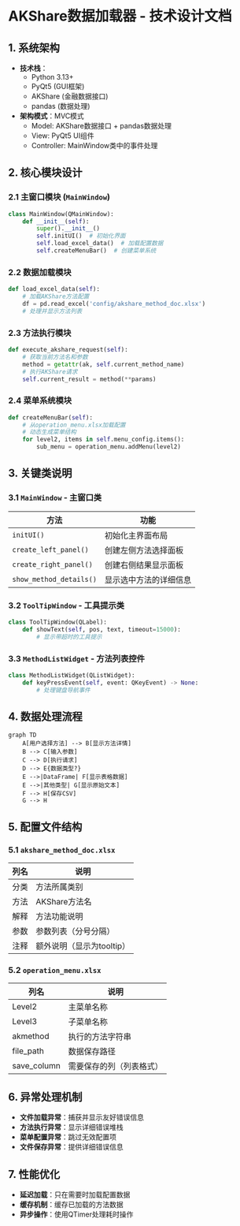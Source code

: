 # AKShare数据加载器 - 技术设计文档

## 1. 系统架构
- **技术栈**：
  - Python 3.13+
  - PyQt5 (GUI框架)
  - AKShare (金融数据接口)
  - pandas (数据处理)
- **架构模式**：MVC模式
  - Model: AKShare数据接口 + pandas数据处理
  - View: PyQt5 UI组件
  - Controller: MainWindow类中的事件处理

## 2. 核心模块设计

### 2.1 主窗口模块 (`MainWindow`)
```python
class MainWindow(QMainWindow):
    def __init__(self):
        super().__init__()
        self.initUI()  # 初始化界面
        self.load_excel_data()  # 加载配置数据
        self.createMenuBar()  # 创建菜单系统
```

### 2.2 数据加载模块
```python
def load_excel_data(self):
    # 加载AKShare方法配置
    df = pd.read_excel('config/akshare_method_doc.xlsx')
    # 处理并显示方法列表
```

### 2.3 方法执行模块
```python
def execute_akshare_request(self):
    # 获取当前方法名和参数
    method = getattr(ak, self.current_method_name)
    # 执行AKShare请求
    self.current_result = method(**params)
```

### 2.4 菜单系统模块
```python
def createMenuBar(self):
    # 从operation_menu.xlsx加载配置
    # 动态生成菜单结构
    for level2, items in self.menu_config.items():
        sub_menu = operation_menu.addMenu(level2)
```

## 3. 关键类说明

### 3.1 `MainWindow` - 主窗口类
| 方法 | 功能 |
|------|------|
| `initUI()` | 初始化主界面布局 |
| `create_left_panel()` | 创建左侧方法选择面板 |
| `create_right_panel()` | 创建右侧结果显示面板 |
| `show_method_details()` | 显示选中方法的详细信息 |

### 3.2 `ToolTipWindow` - 工具提示类
```python
class ToolTipWindow(QLabel):
    def showText(self, pos, text, timeout=15000):
        # 显示带超时的工具提示
```

### 3.3 `MethodListWidget` - 方法列表控件
```python
class MethodListWidget(QListWidget):
    def keyPressEvent(self, event: QKeyEvent) -> None:
        # 处理键盘导航事件
```

## 4. 数据处理流程
```mermaid
graph TD
    A[用户选择方法] --> B[显示方法详情]
    B --> C[输入参数]
    C --> D[执行请求]
    D --> E{数据类型?}
    E -->|DataFrame| F[显示表格数据]
    E -->|其他类型| G[显示原始文本]
    F --> H[保存CSV]
    G --> H
```

## 5. 配置文件结构

### 5.1 `akshare_method_doc.xlsx`
| 列名 | 说明 |
|------|------|
| 分类 | 方法所属类别 |
| 方法 | AKShare方法名 |
| 解释 | 方法功能说明 |
| 参数 | 参数列表（分号分隔） |
| 注释 | 额外说明（显示为tooltip） |

### 5.2 `operation_menu.xlsx`
| 列名 | 说明 |
|------|------|
| Level2 | 主菜单名称 |
| Level3 | 子菜单名称 |
| akmethod | 执行的方法字符串 |
| file_path | 数据保存路径 |
| save_column | 需要保存的列（列表格式） |

## 6. 异常处理机制
- **文件加载异常**：捕获并显示友好错误信息
- **方法执行异常**：显示详细错误堆栈
- **菜单配置异常**：跳过无效配置项
- **文件保存异常**：提供详细错误信息

## 7. 性能优化
- **延迟加载**：只在需要时加载配置数据
- **缓存机制**：缓存已加载的方法数据
- **异步操作**：使用QTimer处理耗时操作